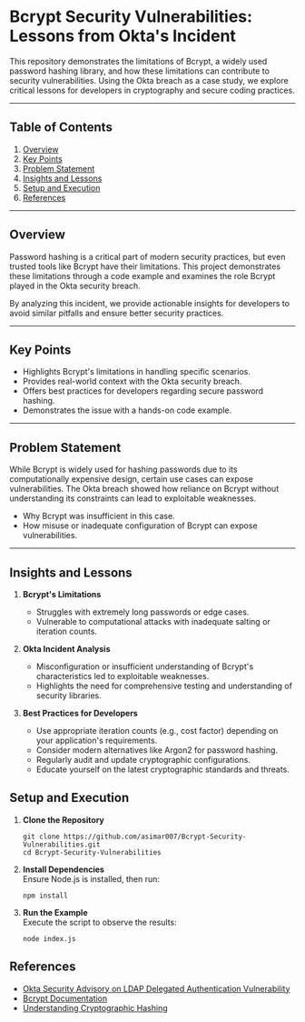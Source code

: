 
# Bcrypt Security Vulnerabilities: Lessons from Okta's Incident

This repository demonstrates the limitations of Bcrypt, a widely used password hashing library, and how these limitations can contribute to security vulnerabilities. Using the Okta breach as a case study, we explore critical lessons for developers in cryptography and secure coding practices.

----------

## Table of Contents

1.  [Overview](#overview)
2.  [Key Points](#key-points)
3.  [Problem Statement](#problem-statement)
4.  [Insights and Lessons](#insights-and-lessons)
5.  [Setup and Execution](#setup-and-execution)
6. [References](#references)

----------

## Overview

Password hashing is a critical part of modern security practices, but even trusted tools like Bcrypt have their limitations. This project demonstrates these limitations through a code example and examines the role Bcrypt played in the Okta security breach.

By analyzing this incident, we provide actionable insights for developers to avoid similar pitfalls and ensure better security practices.

----------

## Key Points

-   Highlights Bcrypt's limitations in handling specific scenarios.
-   Provides real-world context with the Okta security breach.
-   Offers best practices for developers regarding secure password hashing.
-   Demonstrates the issue with a hands-on code example.

----------

## Problem Statement

While Bcrypt is widely used for hashing passwords due to its computationally expensive design, certain use cases can expose vulnerabilities. The Okta breach showed how reliance on Bcrypt without understanding its constraints can lead to exploitable weaknesses.


-   Why Bcrypt was insufficient in this case.
-   How misuse or inadequate configuration of Bcrypt can expose vulnerabilities.

----------

## Insights and Lessons

1.  **Bcrypt's Limitations**
    
    -   Struggles with extremely long passwords or edge cases.
    -   Vulnerable to computational attacks with inadequate salting or iteration counts.
2.  **Okta Incident Analysis**
    
    -   Misconfiguration or insufficient understanding of Bcrypt's characteristics led to exploitable weaknesses.
    -   Highlights the need for comprehensive testing and understanding of security libraries.
3.  **Best Practices for Developers**
    
    -   Use appropriate iteration counts (e.g., cost factor) depending on your application's requirements.
    -   Consider modern alternatives like Argon2 for password hashing.
    -   Regularly audit and update cryptographic configurations.
    -   Educate yourself on the latest cryptographic standards and threats.
 
## Setup and Execution

1.  **Clone the Repository** 
    ```
    git clone https://github.com/asimar007/Bcrypt-Security-Vulnerabilities.git
    cd Bcrypt-Security-Vulnerabilities
    ``` 
    
2.  **Install Dependencies**  
    Ensure Node.js is installed, then run:
    
    ```
    npm install
    ``` 
    
3.  **Run the Example**  
    Execute the script to observe the results:
    
    ```
    node index.js
    ```
## References

-   [Okta Security Advisory on LDAP Delegated Authentication Vulnerability](https://trust.okta.com/security-advisories/okta-ad-ldap-delegated-authentication-username/)
-   [Bcrypt Documentation](https://www.npmjs.com/package/bcrypt)
-   [Understanding Cryptographic Hashing](https://en.wikipedia.org/wiki/Cryptographic_hash_function)
